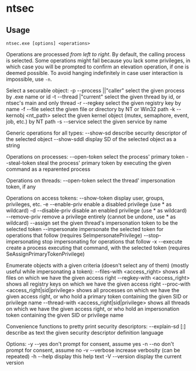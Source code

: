 # ntsec

## Usage

`ntsec.exe [options] <operations>`

Operations are processed *from left to right*. By default, the calling process is selected.
Some operations might fail because you lack some privileges, in which case you will be prompted
to confirm an elevation operation, if one is deemed possible. To avoid hanging indefinitely in
case user interaction is impossible, use `-n`.

Select a securable object:
   -p --process <pid>|<name>|"caller"  select the given process by .exe name or id
   -t --thread  <tid>|"current"        select the given thread by id, or ntsec's main and only thread
   -r --regkey  <key>                  select the given registry key by name
   -f --file    <path>                 select the given file or directory by NT or Win32 path
   -k --kernobj <nt_path>              select the given kernel object (mutex, semaphore, event, job, etc.) by NT path
   -s --service <name>                 select the given service by name

Generic operations for all types:
   --show-sd                     describe security descriptor of the selected object
   --show-sddl                   display SD of the selected object as a string

Operations on processes:
   --open-token                  select the process' primary token
   --steal-token <cmd>           steal the process' primary token by executing the given command as a reparented process

Operations on threads:
   --open-token                  select the thread' impersonation token, if any

Operations on access tokens:
   --show-token                  display user, groups, privileges, etc.
   -e --enable-priv  <name>      enable a disabled privilege (use * as wildcard)
   -d --disable-priv <name>      disable an enabled privilege (use * as wildcard)
   --remove-priv     <name>      remove a privilege entirely (cannot be undone, use * as wildcard)
   --assign <tid>                set the given thread's impersonation token to be the selected token
   --impersonate                 impersonate the selected token for operations that follow
                                 (requires SeImpersonatePrivilege)
   --stop-impersonating          stop impersonating for operations that follow
   -x --execute <cmd>            create a process executing that command, with the selected token
                                 (requires SeAssignPrimaryTokenPrivilege)

Enumerate objects with a given criteria (doesn't select any of them) (mostly useful while impersonating a token):
   --files-with <access_right>                 shows all files on which we have the given access right
   --regkey-with <access_right>                shows all registry keys on which we have the given access right
   --proc-with <access_right|sid|privilege>    shows all processes on which we have the given access right, or who
                                               hold a primary token containing the given SID or privilege name
   --thread-with <access_right|sid|privilege>  shows all threads on which we have the given access right, or who
                                               hold an impersonation token containing the given SID or privilege name

Convenience functions to pretty print security descriptors:
   --explain-sd [<type>:]<sddl>  describe as text the given security descriptor definition language

Options:
   -y --yes                      don't prompt for consent, assume yes
   -n --no                       don't prompt for consent, assume no
   -v --verbose                  increase verbosity (can be repeated)
   -h --help                     display this help text
   -V --version                  display the current version
